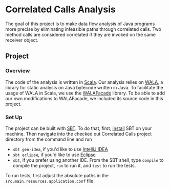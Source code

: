 # Correlated Calls Analysis

The goal of this project is to make data flow analysis of Java programs more precise by eliminating
infeasible paths through correlated calls. Two method calls are considered correlated if they are invoked on the
same receiver object.

## Project

### Overview

The code of the analysis is written in [Scala](http://www.scala-lang.org/).
Our analysis relies on [WALA](http://wala.sourceforge.net/wiki/index.php/Main_Page), a library for static
analysis on Java bytecode written in Java. To facilitate the usage of WALA in Scala, we use
the [WALAFacade](https://github.com/cos/WALAFacade) library. To be able to add our own modifications to WALAFacade,
we included its source code in this project.

### Set Up

The project can be built with [SBT](http://www.scala-sbt.org/). To do that, first,
[install](http://www.scala-sbt.org/release/docs/Getting-Started/Setup) SBT on your machine.
Then navigate into the checked out Correlated Calls project directory from the command line and run
- `sbt gen-idea`, if you'd like to use [IntelliJ IDEA](http://www.jetbrains.com/idea/)
- `sbt eclipse`, if you'd like to use [Eclipse](http://www.eclipse.org/)
- `sbt`, if you prefer using another IDE. From the SBT shell, type `compile` to compile the project, `run` to run it, and `test` to run the tests.

To run tests, first adjust the absolute paths in the `src.main.resources.application.conf` file.